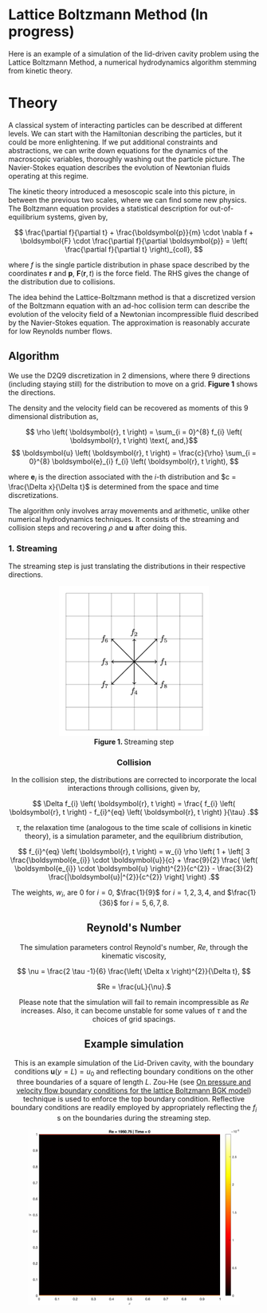 # Lattice Boltzmann Method (In progress)

Here is an example of a simulation of the lid-driven cavity problem using the Lattice Boltzmann Method, a numerical hydrodynamics algorithm stemming from kinetic theory.

# Theory

A classical system of interacting particles can be described at different levels. We can start with the Hamiltonian describing the particles, but it could be more enlightening. If we put additional constraints and abstractions, we can write down equations for the dynamics of the macroscopic variables, thoroughly washing out the particle picture. The Navier-Stokes equation describes the evolution of Newtonian fluids operating at this regime. 

The kinetic theory introduced a mesoscopic scale into this picture, in between the previous two scales, where we can find some new physics. The Boltzmann equation provides a statistical description for out-of-equilibrium systems, given by,

$$ \frac{\partial f}{\partial t} + \frac{\boldsymbol{p}}{m} \cdot \nabla f + \boldsymbol{F} \cdot \frac{\partial f}{\partial \boldsymbol{p}} = \left( \frac{\partial f}{\partial t} \right)_{coll}, $$

where $f$ is the single particle distribution in phase space described by the coordinates $\boldsymbol{r}$ and $\boldsymbol{p}$, $\boldsymbol{F} \left( \boldsymbol{r}, t \right)$ is the force field. The RHS gives the change of the distribution due to collisions.

The idea behind the Lattice-Boltzmann method is that a discretized version of the Boltzmann equation with an ad-hoc collision term can describe the evolution of the velocity field of a Newtonian incompressible fluid described by the Navier-Stokes equation. The approximation is reasonably accurate for low Reynolds number flows.

## Algorithm

We use the D2Q9 discretization in 2 dimensions, where there $9$ directions (including staying still) for the distribution to move on a grid. **Figure 1** shows the directions.

The density and the velocity field can be recovered as moments of this $9$ dimensional distribution as,

$$ \rho \left( \boldsymbol{r}, t \right) =  \sum_{i = 0}^{8} f_{i} \left( \boldsymbol{r}, t \right) \text{, and,}$$
$$ \boldsymbol{u} \left( \boldsymbol{r}, t \right) = \frac{c}{\rho} \sum_{i = 0}^{8} \boldsymbol{e}_{i} f_{i} \left( \boldsymbol{r}, t \right), $$

where $\boldsymbol{e}_{i}$ is the direction associated with the $i\text{-th}$ distribution and $c = \frac{\Delta x}{\Delta t}$ is determined from the space and time discretizations.

The algorithm only involves array movements and arithmetic, unlike other numerical hydrodynamics techniques. It consists of the streaming and collision steps and recovering $\rho \text{ and } \boldsymbol{u}$ after doing this.

### 1. Streaming

The streaming step is just translating the distributions in their respective directions.
<center>

<img src='streaming_step.gif' alt=''  width="300px" />
<center><b> Figure 1. </b> Streaming step </center>


### Collision

In the collision step, the distributions are corrected to incorporate the local interactions through collisions, given by,

$$ \Delta f_{i} \left( \boldsymbol{r}, t \right) = \frac{ f_{i} \left( \boldsymbol{r}, t \right) - f_{i}^{eq} \left( \boldsymbol{r}, t \right) }{\tau} .$$

$\tau$, the relaxation time (analogous to the time scale of collisions in kinetic theory), is a simulation parameter, and the equilibrium distribution,

$$ f_{i}^{eq} \left( \boldsymbol{r}, t \right) = w_{i} \rho \left( 1 + \left[ 3 \frac{\boldsymbol{e_{i}} \cdot \boldsymbol{u}}{c} + \frac{9}{2} \frac{ \left( \boldsymbol{e_{i}} \cdot \boldsymbol{u} \right)^{2}}{c^{2}} - \frac{3}{2} \frac{|\boldsymbol{u}|^{2}}{c^{2}} \right] \right) .$$

The weights, $w_{i}$, are $0$ for $i = 0$, $\frac{1}{9}$ for $i = 1, 2, 3, 4,$ and $\frac{1}{36}$ for $i = 5, 6, 7, 8.$ 

## Reynold's Number

The simulation parameters control Reynold's number, $Re$, through the kinematic viscosity,

$$ \nu = \frac{2 \tau -1}{6} \frac{\left( \Delta x \right)^{2}}{\Delta t}, $$
 
$Re = \frac{uL}{\nu}.$

Please note that the simulation will fail to remain incompressible as $Re$ increases. Also, it can become unstable for some values of $\tau$ and the choices of grid spacings.

## Example simulation

This is an example simulation of the Lid-Driven cavity, with the boundary conditions $\boldsymbol{u} \left( y = L  \right) = u_{0}$ and reflecting boundary conditions on the other three boundaries of a square of length $L$. Zou-He (see [On pressure and velocity flow boundary conditions for the lattice Boltzmann BGK model](https://arxiv.org/abs/comp-gas/9508001)) technique is used to enforce the top boundary condition. Reflective boundary conditions are readily employed by appropriately reflecting the $f_{i}$ s on the boundaries during the streaming step.

<center>
  <figure style="display:block margin: 0 auto 0.55em;">
      <img style="width:500px" src="Flow 1950.75.gif">
  </figure>
</center>
